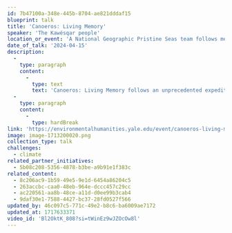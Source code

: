 ```yaml
---
id: 7b47100a-348e-445b-8704-ae821dddaf15
blueprint: talk
title: 'Canoeros: Living Memory'
speaker: 'The Kawésqar people'
location_or_event: 'A National Geographic Pristine Seas team follows members of the Kawésqar people to an extraordinary marine reserve in Chile’s Patagonia.'
date_of_talk: '2024-04-15'
description:
  -
    type: paragraph
    content:
      -
        type: text
        text: 'Canoeros: Living Memory follows an unprecedented expedition of the National Geographic Pristine Seas team with members ofthe Kawésqar people to an extraordinary marine reserve in Chile’s Patagonia. Together they explore some of the unique and least studied marine ecosystems on the planet, including vast kelp forests, glaciers, and fjords, in an effort to protect them against threats posed by the devastating impacts of salmon farming.'
  -
    type: paragraph
    content:
      -
        type: hardBreak
link: 'https://environmentalhumanities.yale.edu/event/canoeros-living-memory-school-environment'
image: image-1713200020.png
collection_type: talk
challenges:
  - climate
related_partner_initiatives:
  - 5b08c208-5356-4878-b3be-a9b91e1f383c
related_content:
  - 8c206ac9-1b59-49e5-9e1d-6454a86204c5
  - 263accbc-caa0-48eb-964e-dccc457c29cc
  - ac220561-aa8b-48ce-a11d-d0ee99b3cab4
  - 9daf30e1-7588-4427-bc37-28fd0527f566
updated_by: 46c097c5-771c-49e2-b8c6-ba6009ae7172
updated_at: 1717633371
video_id: 'Bl2OktK_808?si=tWinEz9wJZOcOw8l'
---
```

